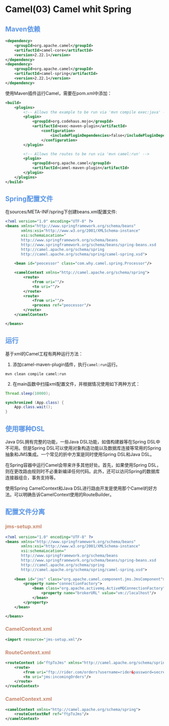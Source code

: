 # Camel(03) Camel whit Spring
## <font color=#5B96E6>Maven依赖</font>
```xml
<dependency>
    <groupId>org.apache.camel</groupId>
    <artifactId>camel-core</artifactId>
    <version>2.22.1</version>
</dependency>
<dependency>
    <groupId>org.apache.camel</groupId>
    <artifactId>camel-spring</artifactId>
    <version>2.22.1</version>
</dependency>
```
使用Maven插件运行Camel，需要在pom.xml中添加：
```xml
<build>
    <plugins>
        <!-- Allows the example to be run via 'mvn compile exec:java' -->
        <plugin>
            <groupId>org.codehaus.mojo</groupId>
            <artifactId>exec-maven-plugin</artifactId>
                <configuration>
                    <includePluginDependencies>false</includePluginDependencies>
                </configuration>
        </plugin>

        <!-- Allows the routes to be run via 'mvn camel:run' -->
        <plugin>
            <groupId>org.apache.camel</groupId>
            <artifactId>camel-maven-plugin</artifactId>
        </plugin>
    </plugins>
</build>
```

## <font color=#5B96E6>Spring配置文件</font>
在sources/META-INF/spring下创建beans.xml配置文件:
```xml
<?xml version="1.0" encoding="UTF-8" ?>
<beans xmlns="http://www.springframework.org/schema/beans"
       xmlns:xsi="http://www.w3.org/2001/XMLSchema-instance"
       xsi:schemaLocation="
       http://www.springframework.org/schema/beans
       http://www.springframework.org/schema/beans/spring-beans.xsd
       http://camel.apache.org/schema/spring
       http://camel.apache.org/schema/spring/camel-spring.xsd">
       
    <bean id="peocessor" class="com.why.camel.spring.Processor"/>

    <camelContext xmlns="http://camel.apache.org/schema/spring">
        <route>
            <from uri=""/>
            <to uri=""/>
        </route>
        <route>
            <from uri=""/>
            <process ref="peocessor"/>
        </route>
    </camelContext>

</beans>
```

## <font color=#5B96E6>运行</font>
基于xml的Camel工程有两种运行方法：
1. 添加camel-maven-plugin插件，执行```camel:run```运行。
```
mvn clean compile camel:run
```
2. 在main函数中扫描xml配置文件，并根据情况使用如下两种方式：
```java
Thread.sleep(10000);
```
```java
synchronized (App.class) {
    App.class.wait();
}
```

## <font color=#5B96E6>使用哪种DSL</font>
Java DSL拥有完整的功能，一些Java DSL功能，如值构建器等在Spring DSL中不可用。但是Spring DSL可以使用对象构造功能以及数据库连接等常用的Spring抽象和JMS集成。一个常见的折中方案是同时使用Spring DSL和Java DSL。

在Spring容器中运行Camel会带来许多其他好处。首先，如果使用Spring DSL，则在更改路由规则时不必重新编译任何代码。此外，还可以访问Spring的数据库连接器组合，事务支持等。

使用Spring CamelContext和Java DSL进行路由开发是使用那个Camel的好方法。可以明确告诉CamelContext使用的RouteBuilder。

## <font color=#5B96E6>配置文件分离</font>
### <font color=#C8896F>jms-setup.xml</font>
```xml
<?xml version="1.0" encoding="UTF-8" ?>
<beans xmlns="http://www.springframework.org/schema/beans"
       xmlns:xsi="http://www.w3.org/2001/XMLSchema-instance"
       xsi:schemaLocation="
       http://www.springframework.org/schema/beans
       http://www.springframework.org/schema/beans/spring-beans.xsd
       http://camel.apache.org/schema/spring
       http://camel.apache.org/schema/spring/camel-spring.xsd">
	   
	<bean id="jms" class="org.apache.camel.component.jms.JmsComponent">
		<property name="connectionFactory">
			<bean class="org.apache.activemq.ActiveMQConnectionFactory">
				<property name="brokerURL" value="vm://localhost"/>
			</bean>
		</property>
	</bean>

</beans>
```
### <font color=#C8896F>CamelContext.xml</font>
```xml
<import resource="jms-setup.xml"/>
```
### <font color=#C8896F>RouteContext.xml</font>
```xml
<routeContext id="ftpToJms" xmlns="http://camel.apache.org/schema/spring">
    <route>
        <from uri="ftp://rider.com/orders?username=rider&password=secret"/>
        <to uri="jms:incomingOrders"/>
    </route>
</routeContext>
```
### <font color=#C8896F>CamelContext.xml</font>
```xml
<camelContext xmlns="http://camel.apache.org/schema/spring">
    <routeContextRef ref="ftpToJms"/>
</camelContext>
```




